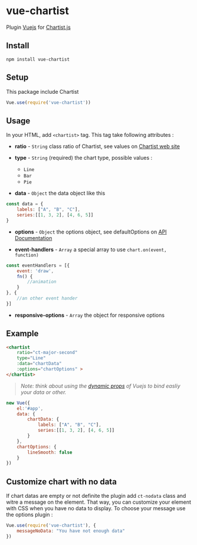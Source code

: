vue-chartist
==============

Plugin [Vuejs](http://vuejs.org/) for [Chartist.js](https://gionkunz.github.io)

## Install

```
npm install vue-chartist
```

## Setup

This package include Chartist
```javascript
Vue.use(require('vue-chartist'))
```

## Usage

In your HTML, add `<chartist>` tag. This tag take following attributes :

- **ratio** - `String`
class ratio of Chartist, see values on [Chartist web site](https://gionkunz.github.io/chartist-js/getting-started.html#as-simple-as-it-can-get)

- **type** - `String` (required)
the chart type, possible values :
    - `Line`
    - `Bar`
    - `Pie`

- **data** -  `Object`
the data object like this
```javascript
const data = {
    labels: ["A", "B", "C"],
    series:[[1, 3, 2], [4, 6, 5]]
}
```

- **options** - `Object`
the options object, see defaultOptions on [API Documentation](https://gionkunz.github.io/chartist-js/api-documentation.html)

- **event-handlers** - `Array`
a special array to use `chart.on(event, function)`
```javascript
const eventHandlers = [{
    event: 'draw',
    fn() {
        //animation
    }
}, {
    //an other event hander
}]
```

- **responsive-options** - `Array`
the object for responsive options

## Example

```html
<chartist
    ratio="ct-major-second"
    type="Line"
    :data="chartData"
    :options="chartOptions" >
</chartist>
```

>*Note: think about using the [dynamic props](http://vuejs.org/guide/components.html#Dynamic_Props) of Vuejs to bind easliy your data or other.*

```javascript
new Vue({
    el:'#app',
    data: {
        chartData: {
            labels: ["A", "B", "C"],
            series:[[1, 3, 2], [4, 6, 5]]
        }
    },
    chartOptions: {
        lineSmooth: false
    }
})
```

## Customize chart with no data

If chart datas are empty or not definite the plugin add `ct-nodata` class and witre a message on the element.
That way, you can customize your element with CSS when you have no data to display. To choose your message use the options plugin :
```javascript
Vue.use(require('vue-chartist'), {
    messageNoData: "You have not enough data"
})
```
